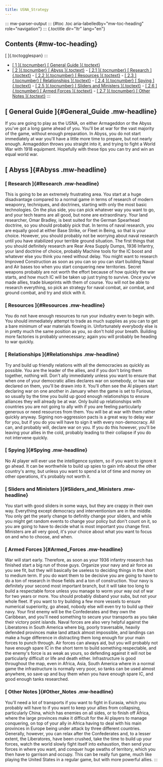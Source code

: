 ```yaml
---
title: USNA_Strategy
---
```


::: mw-parser-output
::: {#toc .toc aria-labelledby="mw-toc-heading" role="navigation"}
::: {.toctitle dir="ltr" lang="en"}

## Contents {#mw-toc-heading}

[ ]{.toctogglespan}
:::

- [[ 1 ]{.tocnumber} [ General Guide ]{.toctext}](#General_Guide)
- [[ 2 ]{.tocnumber} [ Abyss ]{.toctext}](#Abyss) - [[ 2.1 ]{.tocnumber} [ Research ]{.toctext}](#Research) - [[ 2.2 ]{.tocnumber} [ Resources ]{.toctext}](#Resources) - [[ 2.3 ]{.tocnumber} [ Relationships
  ]{.toctext}](#Relationships) - [[ 2.4 ]{.tocnumber} [ Spying ]{.toctext}](#Spying) - [[ 2.5 ]{.tocnumber} [ Sliders and Ministers
  ]{.toctext}](#Sliders_and_Ministers) - [[ 2.6 ]{.tocnumber} [ Armed Forces ]{.toctext}](#Armed_Forces) - [[ 2.7 ]{.tocnumber} [ Other Notes ]{.toctext}](#Other_Notes)
  :::

## [ General Guide ]{#General_Guide .mw-headline}

If you are going to play as the USNA, on either Armageddon or the Abyss
you\'ve got a long game ahead of you. You\'ll be at war for the vast
majority of the game, without enough preparation. In Abyss, you do not
start immediately at war you\'ll have a little more time to prepare, but
not nearly enough. Armageddon throws you straight into it, and trying to
fight a World War with 1918 equipment. Hopefully with these tips you can
try and win an equal world war.

## [ Abyss ]{#Abyss .mw-headline}

### [ Research ]{#Research .mw-headline}

This is going to be an extremely frustrating area. You start at a huge
disadvantage compared to a normal game in terms of research of modern
weaponry, techniques, and doctrines, starting with only the most basic
technologies. On the plus side, you can pick whatever way you want to
go, and your tech teams are all good, but none are extraordinary. Your
land researcher, Omar Bradley, is best suited for the German Spearhead
doctrine, so you should probably pick that. In terms of naval research,
you are equally good at either Base Strike, or Fleet in Being, so that
is your choice. However, you should probably not be worrying about naval
research until you have stabilized your terrible ground situation. The
first things that you should definitely research are Rear Area Supply
Dumps, 1936 Infantry, your land doctrine of choice, probably Machine
tools for the IC boost and whatever else you think you need without
delay. You might want to research Improved Construction as soon as you
can so you can start building Naval and Air bases too when you start
conquering new territories. Secret weapons probably are not worth the
effort because of how quickly the war starts, and how much IC will be
taken up just trying to survive. Once you\'ve made allies, trade
blueprints with them of course. You will not be able to research
everything, so pick an strategy for naval combat, air combat, and ground
combat, and try and stick with it.

### [ Resources ]{#Resources .mw-headline}

You do not have enough resources to run your industry even to begin
with. You should immediately attempt to trade as much supplies as you
can to get a bare minimum of war materials flowing in. Unfortunately
everybody else is in pretty much the same position as you, so don\'t
hold your breath. Building more factories is probably unnecessary; again
you will probably be heading to war quickly.

### [ Relationships ]{#Relationships .mw-headline}

Try and build up friendly relations with all the democracies as quickly
as possible. You are the leader of the allies, and if you don\'t bring
them together, nothing will. Don\'t ally immediately unless you want to
ensure that when one of your democratic allies declares war on somebody,
or has war declared on them, you\'ll be drawn into it. You\'ll often see
the AI players start declaring war on one another in January when the
game is set to Furious, so usually by the time you build up good enough
relationships to ensure alliances they will already be at war. Only
build up relationships with countries you are not going to ally with if
you are feeling particularly generous or need resources from them. You
will be at war with them rather quickly anyway. Signing non-aggression
pacts is a great way to delay war for you, but if you do you will have
to sign it with every non-democracy. All can, and probably will, declare
war on you. If you do this however, you\'ll be leaving your allies in
the cold, probably leading to their collapse if you do not intervene
quickly.

### [ Spying ]{#Spying .mw-headline}

No AI player will ever use the intelligence system, so if you want to
ignore it go ahead. It can be worthwhile to build up spies to gain info
about the other country\'s army, but unless you want to spend a lot of
time and money on other operations, it\'s probably not worth it.

### [ Sliders and Ministers ]{#Sliders_and_Ministers .mw-headline}

You start with good sliders in some ways, but they are crappy in their
own way. Everything except democracy and interventionism are in the
middle. You only get the yearly change to definitly change your sliders,
and while you might get random events to change your policy but don\'t
count on it, so you are going to have to decide what is most important
you change first. Ministers are all very good, it\'s your choice about
what you want to focus on and who to choose, and when.

### [ Armed Forces ]{#Armed_Forces .mw-headline}

War will start early. Therefore, as soon as your 1936 infantry research
has finished start a big run of those guys. Organize your navy and air
force as you see fit, but they will basically be useless to deciding
things in the short to medium term. If you do want them to be decisive
you are going to have to do a ton of research in those fields and a ton
of construction. Your navy is definitely your second most important
branch, but it will take too long to build a respectable force unless
you manage to worm your way out of war for two years or more. You should
probably disband your subs, but not your whole fleet. If you want to try
building a few more vessels to ensure numerical superiority, go ahead,
nobody else will even try to build up their navy. Your first enemy will
be the Confederates and they own the Caribbean, and you\'ll need
something to secure your transports as you take their victory point
islands. Naval forces are also very helpful against the Liberatores in
South America where big, poorly traversable, heavily defended provinces
make land attack almost impossible, and landings can make a huge
difference in distracting them long enough for your main forces to punch
through. Air forces can always aid, but you will probably not have
enough spare IC in the short term to build something respectable, and
the enemy\'s force is as weak as yours, so defending against it will not
be particularly difficult or life and death either. Infrastructure is
good throughout the map, even in Africa, Asia, South America where in a
normal game the infrastructure is normally very poor, so tanks can be
used almost anywhere, so save up and buy them when you have enough spare
IC, and good enough tanks researched.

### [ Other Notes ]{#Other_Notes .mw-headline}

You\'ll need a lot of transports if you want to fight in Eurasia, which
you probably will have to if you want to keep your allies from
collapsing, particularly China, which has enemies on all sides, or to
finish off Africa, where the large provinces make it difficult for the
AI players to manage conquering, on top of your ally in Africa having to
deal with his main provinces in Europe being under attack by three
different countries. Generally, however, you can relax after the
Confederates and, to a lesser extent, the Liberatores, have been
crushed, take the time to build up your forces, watch the world slowly
fight itself into exhaustion, then send your forces in where you want,
and conquer huge swaths of territory, which you then have to garrison
and occupy. This can be really fun game, much like playing the United
States in a regular game, but with more powerful allies.
:::
